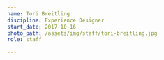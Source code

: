 ```yaml
---
name: Tori Breitling
discipline: Experience Designer
start_date: 2017-10-16
photo_path: /assets/img/staff/tori-breitling.jpg
role: staff

---
```


